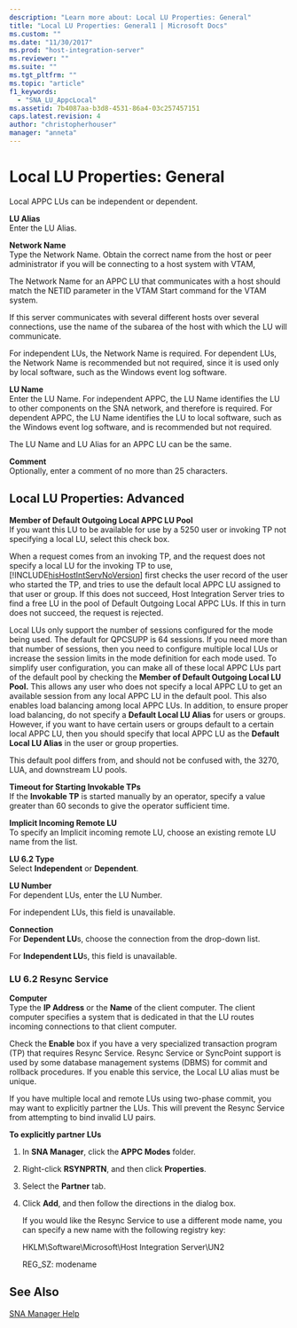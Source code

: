```yaml
---
description: "Learn more about: Local LU Properties: General"
title: "Local LU Properties: General1 | Microsoft Docs"
ms.custom: ""
ms.date: "11/30/2017"
ms.prod: "host-integration-server"
ms.reviewer: ""
ms.suite: ""
ms.tgt_pltfrm: ""
ms.topic: "article"
f1_keywords: 
  - "SNA_LU_AppcLocal"
ms.assetid: 7b4087aa-b3d8-4531-86a4-03c257457151
caps.latest.revision: 4
author: "christopherhouser"
manager: "anneta"
---
```

# Local LU Properties: General
Local APPC LUs can be independent or dependent.  
  
 **LU Alias**  
 Enter the LU Alias.  
  
 **Network Name**  
 Type the Network Name. Obtain the correct name from the host or peer administrator if you will be connecting to a host system with VTAM,  
  
 The Network Name for an APPC LU that communicates with a host should match the NETID parameter in the VTAM Start command for the VTAM system.  
  
 If this server communicates with several different hosts over several connections, use the name of the subarea of the host with which the LU will communicate.  
  
 For independent LUs, the Network Name is required. For dependent LUs, the Network Name is recommended but not required, since it is used only by local software, such as the Windows event log software.  
  
 **LU Name**  
 Enter the LU Name. For independent APPC, the LU Name identifies the LU to other components on the SNA network, and therefore is required. For dependent APPC, the LU Name identifies the LU to local software, such as the Windows event log software, and is recommended but not required.  
  
 The LU Name and LU Alias for an APPC LU can be the same.  
  
 **Comment**  
 Optionally, enter a comment of no more than 25 characters.  
  
## Local LU Properties: Advanced  
 **Member of Default Outgoing Local APPC LU Pool**  
 If you want this LU to be available for use by a 5250 user or invoking TP not specifying a local LU, select this check box.  
  
 When a request comes from an invoking TP, and the request does not specify a local LU for the invoking TP to use, [!INCLUDE[hisHostIntServNoVersion](../includes/hishostintservnoversion-md.md)] first checks the user record of the user who started the TP, and tries to use the default local APPC LU assigned to that user or group. If this does not succeed, Host Integration Server tries to find a free LU in the pool of Default Outgoing Local APPC LUs. If this in turn does not succeed, the request is rejected.  
  
 Local LUs only support the number of sessions configured for the mode being used. The default for QPCSUPP is 64 sessions. If you need more than that number of sessions, then you need to configure multiple local LUs or increase the session limits in the mode definition for each mode used. To simplify user configuration, you can make all of these local APPC LUs part of the default pool by checking the **Member of Default Outgoing Local LU Pool.** This allows any user who does not specify a local APPC LU to get an available session from any local APPC LU in the default pool. This also enables load balancing among local APPC LUs. In addition, to ensure proper load balancing, do not specify a **Default Local LU Alias** for users or groups. However, if you want to have certain users or groups default to a certain local APPC LU, then you should specify that local APPC LU as the **Default Local LU Alias** in the user or group properties.  
  
 This default pool differs from, and should not be confused with, the 3270, LUA, and downstream LU pools.  
  
 **Timeout for Starting Invokable TPs**  
 If the **Invokable TP** is started manually by an operator, specify a value greater than 60 seconds to give the operator sufficient time.  
  
 **Implicit Incoming Remote LU**  
 To specify an Implicit incoming remote LU, choose an existing remote LU name from the list.  
  
 **LU 6.2 Type**  
 Select **Independent** or **Dependent**.  
  
 **LU Number**  
 For dependent LUs, enter the LU Number.  
  
 For independent LUs, this field is unavailable.  
  
 **Connection**  
 For **Dependent LU**s, choose the connection from the drop-down list.  
  
 For **Independent LU**s, this field is unavailable.  
  
### LU 6.2 Resync Service  
 **Computer**  
 Type the **IP Address** or the **Name** of the client computer. The client computer specifies a system that is dedicated in that the LU routes incoming connections to that client computer.  
  
 Check the **Enable** box if you have a very specialized transaction program (TP) that requires Resync Service. Resync Service or SyncPoint support is used by some database management systems (DBMS) for commit and rollback procedures. If you enable this service, the Local LU alias must be unique.  
  
 If you have multiple local and remote LUs using two-phase commit, you may want to explicitly partner the LUs. This will prevent the Resync Service from attempting to bind invalid LU pairs.  
  
 **To explicitly partner LUs**  
  
1. In **SNA Manager**, click the **APPC Modes** folder.  
  
2. Right-click **RSYNPRTN**, and then click **Properties**.  
  
3. Select the **Partner** tab.  
  
4. Click **Add**, and then follow the directions in the dialog box.  
  
   If you would like the Resync Service to use a different mode name, you can specify a new name with the following registry key:  
  
   HKLM\Software\Microsoft\Host Integration Server\UN2  
  
   REG_SZ: modename  
  
## See Also  
 [SNA Manager Help](../core/sna-manager-help1.md)
